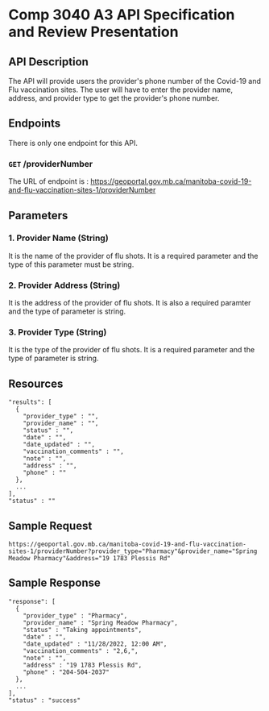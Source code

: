 # Comp 3040 A3 API Specification and Review Presentation

## API Description

The API will provide users the provider's phone number of the Covid-19 and Flu vaccination sites. The user will have to enter the provider name, address, and provider type to get the provider's phone number.  

## Endpoints

There is only one endpoint for this API.

### `GET` /providerNumber

The URL of endpoint is : https://geoportal.gov.mb.ca/manitoba-covid-19-and-flu-vaccination-sites-1/providerNumber

## Parameters

### 1. Provider Name (String)

 It is the name of the provider of flu shots. It is a required parameter 
 and the type of this parameter must be string.
 
 
### 2. Provider Address (String)

It is the address of the provider of flu shots. It is also a required paramter
and the type of parameter is string.

### 3. Provider Type (String)

It is the type of the provider of flu shots. It is a required parameter and the
type of parameter is string.



## Resources

```
"results": [
  {
    "provider_type" : "",
    "provider_name" : "",
    "status" : "",
    "date" : "",
    "date_updated" : "",
    "vaccination_comments" : "",
    "note" : "",
    "address" : "",
    "phone" : ""
  },
  ...
],
"status" : ""
```
## Sample Request

`https://geoportal.gov.mb.ca/manitoba-covid-19-and-flu-vaccination-sites-1/providerNumber?provider_type="Pharmacy"&provider_name="Spring Meadow Pharmacy"&address="19 1783 Plessis Rd"`

## Sample Response

```
"response": [
  {
    "provider_type" : "Pharmacy",
    "provider_name" : "Spring Meadow Pharmacy",
    "status" : "Taking appointments",
    "date" : "",
    "date_updated" : "11/28/2022, 12:00 AM",
    "vaccination_comments" : "2,6,",
    "note" : "",
    "address" : "19 1783 Plessis Rd",
    "phone" : "204-504-2037"
  },
  ...
],
"status" : "success"
```
